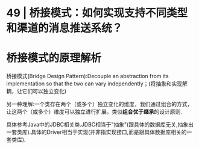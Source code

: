 # 49 | 桥接模式：如何实现支持不同类型和渠道的消息推送系统？

#  桥接模式的原理解析

 桥接模式(Bridge Design Pattern):Decouple an abstraction from its implementation so that the two can vary independently；(将抽象和实现解耦，让它们可以独立变化)

另一种理解:一个类存在两个（或多个）独立变化的维度，我们通过组合的方式，让这两个（或多个）维度可以独立进行扩展。类似**组合优于继承**的设计原则.

具体参考Java中的JDBC相关类.JDBC相当于"抽象"(跟具体的数据库无关,抽象出一套类库).具体的Driver相当于实现(并非指实现接口,而是跟具体数据库相关的一套类库).

